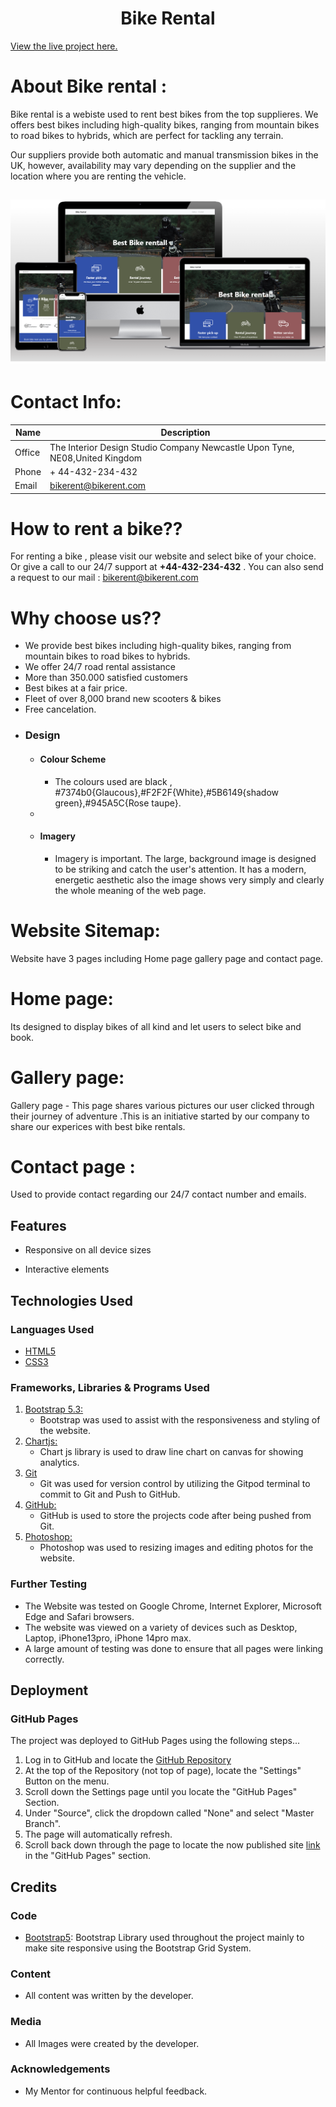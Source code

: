 
<h1 align="center">Bike Rental</h1>

[View the live project here.](https://grid013.github.io/bikerental/)

# About Bike rental :

Bike rental is a webiste used to rent best bikes from the top supplieres. We offers best bikes  including high-quality bikes, ranging from mountain bikes to road bikes to hybrids, which are perfect for tackling any terrain.

Our suppliers provide both automatic and manual transmission bikes in the UK, however, availability may vary depending on the supplier and the location where you are renting the vehicle.

<h2 align="center"><img src="images/readme.screen.png"></h2>


# Contact Info:

| Name  | Description |
| ------------- | ------------- |
| Office | The Interior Design Studio Company Newcastle Upon Tyne, ​NE08,United Kingdom  |
| Phone  | + 44-432-234-432|
| Email | bikerent@bikerent.com|

# How to rent a bike??

For renting a bike , please visit our website and select bike of your choice. Or give a call to our 24/7 support at **+44-432-234-432** . 
You can also send a request to our mail : bikerent@bikerent.com

# Why choose us??

* We provide best bikes including high-quality bikes, ranging from mountain bikes to road bikes to hybrids.
* We offer 24/7 road rental assistance
* More than 350.000 satisfied customers
* Best bikes at a fair price.
* Fleet of over 8,000 brand new scooters & bikes
* Free cancelation.


-   ### Design
    -   #### Colour Scheme
        -   The  colours used are   black , #7374b0{Glaucous},#F2F2F{White},#5B6149{shadow green},#945A5C{Rose taupe}.
    -   
    -   #### Imagery
        -   Imagery is important. The large, background  image is designed to be striking and catch the user's attention. It has a modern, energetic aesthetic also the image shows very simply and clearly the whole meaning of the web page.

# Website Sitemap:

Website have 3 pages including Home page gallery page and contact page.
# Home page:

Its designed to display bikes of all kind and let users to select bike and book.

# Gallery page:

Gallery page - This page shares various pictures our user clicked through their journey of adventure .This is an initiative started by our company to share our experices with best bike rentals.

# Contact page :

Used to provide contact regarding our 24/7 contact number and emails.

## Features

-   Responsive on all device sizes

-   Interactive elements

## Technologies Used

### Languages Used

-   [HTML5](https://en.wikipedia.org/wiki/HTML5)
-   [CSS3](https://en.wikipedia.org/wiki/Cascading_Style_Sheets)

### Frameworks, Libraries & Programs Used

    
1. [Bootstrap 5.3:]( https://cdn.jsdelivr.net/npm/bootstrap@5.3.0-alpha3/dist/css/bootstrap.min.css)
    - Bootstrap was used to assist with the responsiveness and styling of the website.
2. [Chartjs:](https://www.chartjs.org/)
    - Chart js library is used to draw line chart on canvas for showing analytics.
3. [Git](https://git-scm.com/)
    - Git was used for version control by utilizing the Gitpod terminal to commit to Git and Push to GitHub.
4. [GitHub:](https://github.com/)
    - GitHub is used to store the projects code after being pushed from Git.
5. [Photoshop:](https://www.adobe.com/ie/products/photoshop.html)
    - Photoshop was used to  resizing images and editing photos for the website.

### Further Testing

-   The Website was tested on Google Chrome, Internet Explorer, Microsoft Edge and Safari browsers.
-   The website was viewed on a variety of devices such as Desktop, Laptop, iPhone13pro, iPhone 14pro max.
-   A large amount of testing was done to ensure that all pages were linking correctly.


## Deployment

### GitHub Pages

The project was deployed to GitHub Pages using the following steps...

1. Log in to GitHub and locate the [GitHub Repository](https://github.com/)
2. At the top of the Repository (not top of page), locate the "Settings" Button on the menu.
3. Scroll down the Settings page until you locate the "GitHub Pages" Section.
4. Under "Source", click the dropdown called "None" and select "Master Branch".
5. The page will automatically refresh.
6. Scroll back down through the page to locate the now published site [link](https://grid013.github.io/bikerental/) in the "GitHub Pages" section.





## Credits

### Code

-   [Bootstrap5](https://getbootstrap.com/docs/5.3/getting-started/introduction/): Bootstrap Library used throughout the project mainly to make site responsive using the Bootstrap Grid System.

### Content

-   All content was written by the developer.



### Media

-   All Images were created by the developer.

### Acknowledgements

-   My Mentor for continuous helpful feedback.

